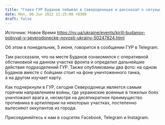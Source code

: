 ```yaml
---
title: "Глава ГУР Буданов побывал в Северодонецке и рассказал о ситуации на передовой"
date: Mon, 06 Jun 2022 11:25:00 +0300
draft: false
---
```

Источник: Новое Время https://nv.ua/ukraine/events/kirill-budanov-pobyval-v-severodonecke-novosti-ukrainy-50247824.html


Об этом в понедельник, 5 июня, говорится в сообщении ГУР в Telegram. 

Там рассказали, что на месте Буданов ознакомился с оперативной обстановкой на данном участке фронта и определил дальнейшие действия подразделений ГУР. Также опубликованы два фото: на одном Буданов вместе с бойцами стоит на фоне уничтоженного танка, а на другом изучает карту.

Как подчеркнули в ГУР, сегодня Северодонецк является самым горячим направлением войны, где украинские военные в тяжелых боях уничтожают врага и, несмотря на  десятикратное преимущество противника в артиллерии на некоторых участках, постепенно вытесняют оккупантов из города.

Присоединяйтесь к нам в соцсетях Facebook, Telegram и Instagram.
